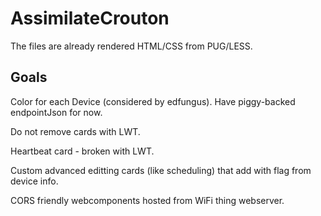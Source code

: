 # AssimilateCrouton

The files are already rendered HTML/CSS from PUG/LESS.

## Goals

Color for each Device (considered by edfungus). Have piggy-backed endpointJson for now.

Do not remove cards with LWT.

Heartbeat card - broken with LWT.

Custom advanced editting cards (like scheduling) that add with flag from device info.

CORS friendly webcomponents hosted from WiFi thing webserver.
